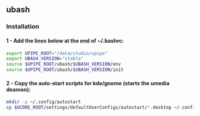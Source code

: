 ## ubash

### Installation

#### 1 - Add the lines below at the end of ~/.bashrc:
```bash
export UPIPE_ROOT="/data/studio/upipe"
export UBASH_VERSION="stable"
source $UPIPE_ROOT/ubash/$UBASH_VERSION/env
source $UPIPE_ROOT/ubash/$UBASH_VERSION/init
```

#### 2 - Copy the auto-start scripts for kde/gnome (starts the umedia deamon):
```bash
mkdir -p ~/.config/autostart
cp $UCORE_ROOT/settings/defaultUserConfigs/autostart/*.desktop ~/.config/autostart/
```
